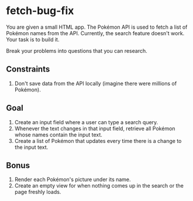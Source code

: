 # fetch-bug-fix

You are given a small HTML app. The Pokémon API is used to fetch a list of Pokémon names from the API. Currently, the search feature doesn't work. Your task is to build it.

Break your problems into questions that you can research.

## Constraints

1. Don't save data from the API locally (imagine there were millions of Pokémon).

## Goal

1. Create an input field where a user can type a search query.
2. Whenever the text changes in that input field, retrieve all Pokémon whose names contain the input text.
3. Create a list of Pokémon that updates every time there is a change to the input text.

## Bonus

1. Render each Pokémon's picture under its name.
2. Create an empty view for when nothing comes up in the search or the page freshly loads.
